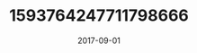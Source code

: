 ---
title: "1593764247711798666"
image: "2017-09-01 06.32.05 1593764247711798666_46248401"
date: "2017-09-01"
type: "photo"
---